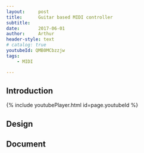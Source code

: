 ```yaml
---
layout:     post
title:      Guitar based MIDI controller 
subtitle:   
date:       2017-06-01
author:     Arthur
header-style: text
# catalog: true
youtubeId: QMB0MCbzzjw
tags:
    - MIDI

---
```


## Introduction

{% include youtubePlayer.html id=page.youtubeId %}


## Design

## Document
